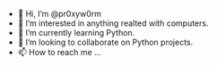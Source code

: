 - 👋 Hi, I’m @pr0xyw0rm
- 👀 I’m interested in anything realted with computers.
- 🌱 I’m currently learning Python.
- 💞️ I’m looking to collaborate on Python projects.
- 📫 How to reach me ...

<!---
pr0xyw0rm/pr0xyw0rm is a ✨ special ✨ repository because its `README.md` (this file) appears on your GitHub profile.
You can click the Preview link to take a look at your changes.
--->
